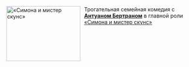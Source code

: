 <!--2025-01-25 20:00:21-->
<div class="yb">
  <div class="rss smaller1 kino_kino"><a href="https://www.kino-teatr.ru/video/45691/" title="«Симона и мистер скунс»"><img src="https://www.kino-teatr.ru/video/1/9/45691/poster.jpg" width="196" height="147" align="left" hspace="5" style="margin: 0px 10px 0px 5px" alt="«Симона и мистер скунс»"/></a>Трогательная семейная комедия с <a href=https://www.kino-teatr.ru/kino/acter/m/hollywood/447658/works/ target=_blank><strong>Антуаном Бертраном</strong></a> в главной роли <br><a class="light" href="https://www.kino-teatr.ru/video/45691/">«Симона и мистер скунс»</a></div>
</div>
